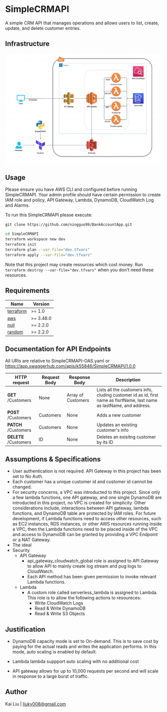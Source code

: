 # SimpleCRMAPI
A simple CRM API that manages operations and allows users to list, create, update, and delete customer entries.

## Infrastructure
![ alt text for screen readers](https://github.com/gowithkk/SimpleCRMAPI/blob/main/Image/SimpleCRMAPI-Architecture.png) 

## Usage

Please ensure you have AWS CLI and <a name="admin profile" url="https://docs.aws.amazon.com/polly/latest/dg/setup-aws-cli.html"> configured before running SimpleCRMAPI. Your admin profile should have certain permission to create IAM role and policy, API Gateway, Lambda, DynamoDB, CloudWatch Log and Alarms.

To run this SimpleCRMAPI please execute:

```
git clone https://github.com/ningguo99/BankAccountApp.git
```

```bash
cd SimpleCRMAPI
terraform workspace new dev
terraform init
terraform plan --var-file="dev.tfvars"
terraform apply --var-file="dev.tfvars"
```

Note that this project may create resources which cost money. Run `terraform destroy --var-file="dev.tfvars"` when you don't need these resources.

## Requirements

| Name | Version |
|------|---------|
| <a name="requirement_terraform"></a> [terraform](#requirement\_terraform) | >= 1.0 |
| <a name="requirement_aws"></a> [aws](#requirement\_aws) | >= 3.48.0 |
| <a name="requirement_archive"></a> [null](#requirement\_null) | >= 2.2.0 |
| <a name="requirement_random"></a> [random](#requirement\_random) | >= 2.2.0 |


## Documentation for API Endpoints

All URIs are relative to SimpleCRMAPI-OAS.yaml or https://app.swaggerhub.com/apis/k55846/SimpleCRMAPI/1.0.0

HTTP request | Request Body | Response Body | Description
------------ | ------------- | ------------- | ------------- 
**GET** /Customers  | None | Array of Customers | Lists all the customers info, cluding customer id as id, first name as fisrtName, last name as lastName, and address.
**POST** /Customers | Customers | None | Adds a new customer
**PATCH** /Customers | Customers | None | Updates an existing customer&#39;s info
**DELETE** /Customers | ID | None |  Deletes an exisitng customer by its ID



## Assumptions & Specifications
 * User authentication is not required. API Gateway in this project has been set to No Auth.
 * Each customer has a unique customer id and customer id cannot be changed.
 * For security concerns, a VPC was introducted to this project. Since only a few lambda functions, one API gateway, and one single DynamoDB are introducted in this project, no VPC is created for simplicity. Other considerations include, interactions between API gateway, lambda functions, and DynamoDB table are protected by IAM roles. For future development, if Lambda functions need to access other resources, such as EC2 instances, RDS instances, or other AWS resources running inside a VPC, then the Lambda functions need to be placed inside of the VPC and access to DynamoDB can be granted by providing a VPC Endpoint or a NAT Gateway. 
 * The ideal 
 * Security 
     * API Gateway
          * api_gateway_cloudwatch_global role is assigned to API Gateway to allow API to mainly create log stream and pug logs to CloudWatch.
          * Each API method has been given permission to invoke relevant Lambda functions.
     * Lambda
          * A custom role called serverless_lambda is assigned to Lambda. This role is to allow the following actions to resoureces:
               * Write CloudWatch Logs 
               * Read & Write DynamoDB 
               * Read & Write S3 Objects


## Justification
* DynamoDB 
capacity mode is set to On-demand. This is to save cost by paying for the actual reads and writes the application performs.
In this mode, auto scaling is enabled by default. 

* Lambda 
lambda suppport auto scaling with no additional cost

* API gateway 
allows for up to 10,000 requests per second and will scale in response to a large burst of traffic.

## Author
Kai Liu | liuky008@gmail.com